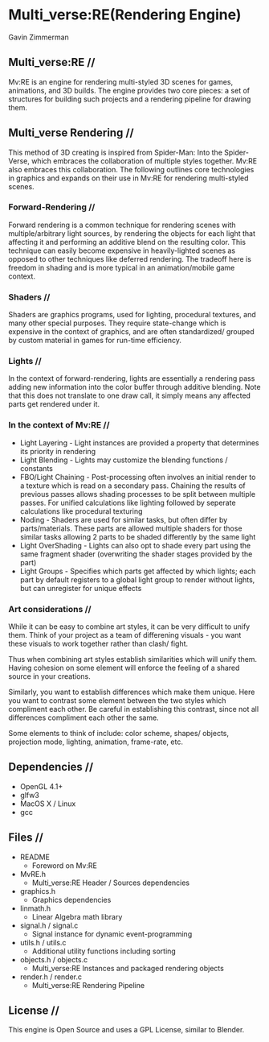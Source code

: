 # Multi_verse:RE(Rendering Engine)
Gavin Zimmerman


## Multi_verse:RE //
 Mv:RE is an engine for rendering multi-styled 3D scenes for games, animations, and 3D builds. The engine provides two core pieces: a set of structures for building such projects and a rendering pipeline for drawing them. 


## Multi_verse Rendering //
 This method of 3D creating is inspired from Spider-Man: Into the Spider-Verse, which embraces the collaboration of multiple styles together. Mv:RE also embraces this collaboration. The following outlines core technologies in graphics and expands on their use in Mv:RE for rendering multi-styled scenes.


### Forward-Rendering //
 Forward rendering is a common technique for rendering scenes with multiple/arbitrary light sources, by rendering the objects for each light that affecting it and performing an additive blend on the resulting color. This technique can easily become expensive in heavily-lighted scenes as opposed to other techniques like deferred rendering. The tradeoff here is freedom in shading and is more typical in an animation/mobile game context.

### Shaders //
 Shaders are graphics programs, used for lighting, procedural textures, and many other special purposes. They require state-change which is expensive in the context of graphics, and are often standardized/ grouped by custom material in games for run-time efficiency. 

### Lights //
 In the context of forward-rendering, lights are essentially a rendering pass adding new information into the color buffer through additive blending. Note that this does not translate to one draw call, it simply means any affected parts get rendered under it.

### In the context of Mv:RE //
 - Light Layering - Light instances are provided a property that determines its priority in rendering
 - Light Blending - Lights may customize the blending functions / constants
 - FBO/Light Chaining - Post-processing often involves an initial render to a texture which is read on a secondary pass. Chaining the results of previous passes allows shading processes to be split between multiple passes. For unified calculations like lighting followed by seperate calculations like procedural texturing
 - Noding - Shaders are used for similar tasks, but often differ by parts/materials. These parts are allowed multiple shaders for those similar tasks allowing 2 parts to be shaded differently by the same light
 - Light OverShading - Lights can also opt to shade every part using the same fragment shader (overwriting the shader stages provided by the part)
 - Light Groups - Specifies which parts get affected by which lights; each part by default registers to a global light group to render without lights, but can unregister for unique effects

### Art considerations //
 While it can be easy to combine art styles, it can be very difficult to unify them. Think of your project as a team of differening visuals - you want these visuals to work together rather than clash/ fight. 

 Thus when combining art styles establish similarities which will unify them. Having cohesion on some element will enforce the feeling of a shared source in your creations.

 Similarly, you want to establish differences which make them unique. Here you want to contrast some element between the two styles which compliment each other. Be careful in establishing this contrast, since not all differences compliment each other the same.

 Some elements to think of include: color scheme, shapes/ objects, projection mode, lighting, animation, frame-rate, etc.


## Dependencies //
 - OpenGL 4.1+
 - glfw3
 - MacOS X / Linux
 - gcc


## Files //
 - README
    - Foreword on Mv:RE
 - MvRE.h
    - Multi_verse:RE Header / Sources dependencies
 - graphics.h
    - Graphics dependencies
 - linmath.h
    - Linear Algebra math library
 - signal.h / signal.c
    - Signal instance for dynamic event-programming
 - utils.h / utils.c
    - Additional utility functions including sorting
 - objects.h / objects.c
    - Multi_verse:RE Instances and packaged rendering objects
 - render.h / render.c
    - Multi_verse:RE Rendering Pipeline


## License //
 This engine is Open Source and uses a GPL License, similar to Blender. 